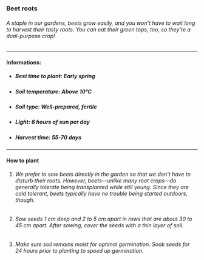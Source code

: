 ### Beet roots

###### A staple in our gardens, beets grow easily, and you won’t have to wait long to harvest their tasty roots. You can eat their green tops, too, so they’re a dual-purpose crop!

---

#### Informations:

- ##### Best time to plant: Early spring
- ##### Soil temperature: Above 10°C
- ##### Soil type: Well-prepared, fertile
- ##### Light: 6 hours of sun per day
- ##### Harvest time: 55-70 days

---

#### How to plant

1. ###### We prefer to sow beets directly in the garden so that we don’t have to disturb their roots. However, beets—unlike many root crops—do generally tolerate being transplanted while still young. Since they are cold tolerant, beets typically have no trouble being started outdoors, though.
2. ###### Sow seeds 1 cm deep and 2 to 5 cm apart in rows that are about 30 to 45 cm apart. After sowing, cover the seeds with a thin layer of soil.
3. ###### Make sure soil remains moist for optimal germination. Soak seeds for 24 hours prior to planting to speed up germination.